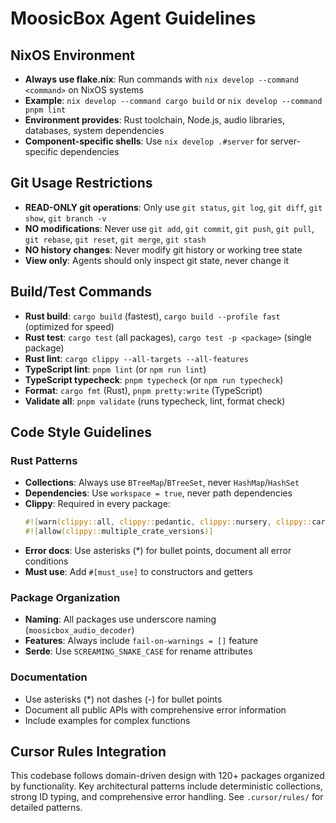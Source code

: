 # MoosicBox Agent Guidelines

## NixOS Environment

- **Always use flake.nix**: Run commands with `nix develop --command <command>` on NixOS systems
- **Example**: `nix develop --command cargo build` or `nix develop --command pnpm lint`
- **Environment provides**: Rust toolchain, Node.js, audio libraries, databases, system dependencies
- **Component-specific shells**: Use `nix develop .#server` for server-specific dependencies

## Git Usage Restrictions

- **READ-ONLY git operations**: Only use `git status`, `git log`, `git diff`, `git show`, `git branch -v`
- **NO modifications**: Never use `git add`, `git commit`, `git push`, `git pull`, `git rebase`, `git reset`, `git merge`, `git stash`
- **NO history changes**: Never modify git history or working tree state
- **View only**: Agents should only inspect git state, never change it

## Build/Test Commands

- **Rust build**: `cargo build` (fastest), `cargo build --profile fast` (optimized for speed)
- **Rust test**: `cargo test` (all packages), `cargo test -p <package>` (single package)
- **Rust lint**: `cargo clippy --all-targets --all-features`
- **TypeScript lint**: `pnpm lint` (or `npm run lint`)
- **TypeScript typecheck**: `pnpm typecheck` (or `npm run typecheck`)
- **Format**: `cargo fmt` (Rust), `pnpm pretty:write` (TypeScript)
- **Validate all**: `pnpm validate` (runs typecheck, lint, format check)

## Code Style Guidelines

### Rust Patterns

- **Collections**: Always use `BTreeMap`/`BTreeSet`, never `HashMap`/`HashSet`
- **Dependencies**: Use `workspace = true`, never path dependencies
- **Clippy**: Required in every package:
    ```rust
    #![warn(clippy::all, clippy::pedantic, clippy::nursery, clippy::cargo)]
    #![allow(clippy::multiple_crate_versions)]
    ```
- **Error docs**: Use asterisks (\*) for bullet points, document all error conditions
- **Must use**: Add `#[must_use]` to constructors and getters

### Package Organization

- **Naming**: All packages use underscore naming (`moosicbox_audio_decoder`)
- **Features**: Always include `fail-on-warnings = []` feature
- **Serde**: Use `SCREAMING_SNAKE_CASE` for rename attributes

### Documentation

- Use asterisks (\*) not dashes (-) for bullet points
- Document all public APIs with comprehensive error information
- Include examples for complex functions

## Cursor Rules Integration

This codebase follows domain-driven design with 120+ packages organized by functionality. Key architectural patterns include deterministic collections, strong ID typing, and comprehensive error handling. See `.cursor/rules/` for detailed patterns.
